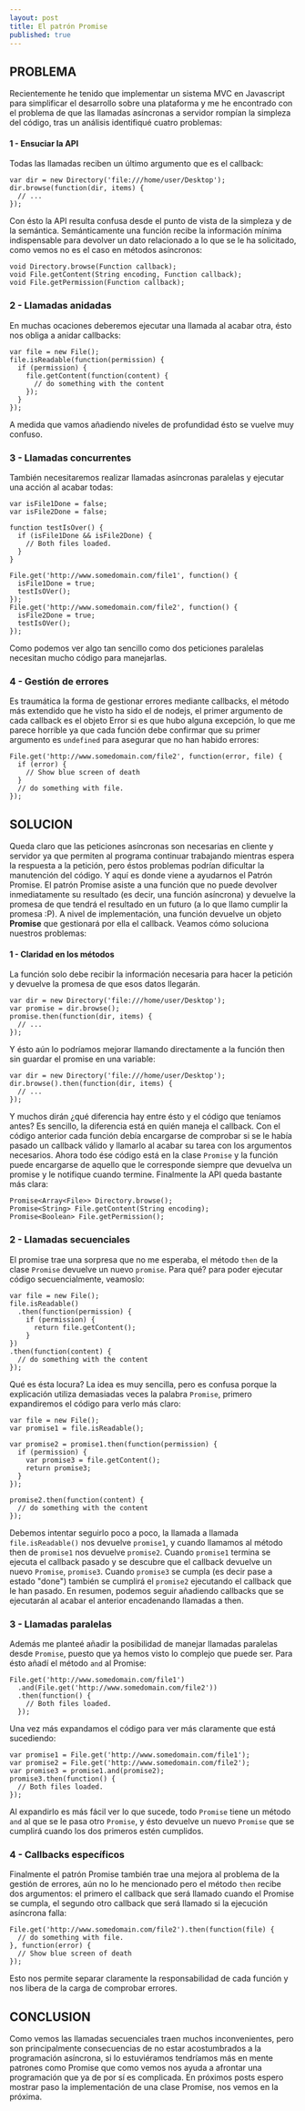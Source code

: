 ```yaml
---
layout: post
title: El patrón Promise
published: true
---
```


## PROBLEMA

Recientemente he tenido que implementar un sistema MVC en Javascript para simplificar el desarrollo sobre una plataforma y me he encontrado con el problema de que las llamadas asíncronas a servidor rompían la simpleza del código, tras un análisis identifiqué cuatro problemas:

#### 1 - Ensuciar la API

Todas las llamadas reciben un último argumento que es el callback:

    var dir = new Directory('file:///home/user/Desktop');
    dir.browse(function(dir, items) {
      // ...
    });
    

Con ésto la API resulta confusa desde el punto de vista de la simpleza y de la semántica. Semánticamente una función recibe la información mínima indispensable para devolver un dato relacionado a lo que se le ha solicitado, como vemos no es el caso en métodos asíncronos:

    void Directory.browse(Function callback);
    void File.getContent(String encoding, Function callback);
    void File.getPermission(Function callback);
    

<!--more Seguir leyendo → -->

### 2 - Llamadas anidadas

En muchas ocaciones deberemos ejecutar una llamada al acabar otra, ésto nos obliga a anidar callbacks:

    var file = new File();
    file.isReadable(function(permission) {
      if (permission) {
        file.getContent(function(content) {
          // do something with the content
        });
      }
    });
    

A medida que vamos añadiendo niveles de profundidad ésto se vuelve muy confuso.

### 3 - Llamadas concurrentes

También necesitaremos realizar llamadas asíncronas paralelas y ejecutar una acción al acabar todas:

    var isFile1Done = false;
    var isFile2Done = false;
    
    function testIsOver() {
      if (isFile1Done && isFile2Done) {
        // Both files loaded.
      }
    }
    
    File.get('http://www.somedomain.com/file1', function() {
      isFile1Done = true;
      testIsOVer();
    });
    File.get('http://www.somedomain.com/file2', function() {
      isFile2Done = true;
      testIsOVer();
    });
    

Como podemos ver algo tan sencillo como dos peticiones paralelas necesitan mucho código para manejarlas.

### 4 - Gestión de errores

Es traumática la forma de gestionar errores mediante callbacks, el método más extendido que he visto ha sido el de nodejs, el primer argumento de cada callback es el objeto Error si es que hubo alguna excepción, lo que me parece horrible ya que cada función debe confirmar que su primer argumento es `undefined` para asegurar que no han habido errores:

    File.get('http://www.somedomain.com/file2', function(error, file) {
      if (error) {
        // Show blue screen of death
      }
      // do something with file.
    });
    

## SOLUCION

Queda claro que las peticiones asíncronas son necesarias en cliente y servidor ya que permiten al programa continuar trabajando mientras espera la respuesta a la petición, pero éstos problemas podrían dificultar la manutención del código. Y aquí es donde viene a ayudarnos el Patrón Promise. El patrón Promise asiste a una función que no puede devolver inmediatamente su resultado (es decir, una función asíncrona) y devuelve la promesa de que tendrá el resultado en un futuro (a lo que llamo cumplir la promesa :P). A nivel de implementación, una función devuelve un objeto **Promise** que gestionará por ella el callback. Veamos cómo soluciona nuestros problemas:

#### 1 - Claridad en los métodos

La función solo debe recibir la información necesaria para hacer la petición y devuelve la promesa de que esos datos llegarán.

    var dir = new Directory('file:///home/user/Desktop');
    var promise = dir.browse();
    promise.then(function(dir, items) {
      // ...
    });
    

Y ésto aún lo podríamos mejorar llamando directamente a la función then sin guardar el promise en una variable:

    var dir = new Directory('file:///home/user/Desktop');
    dir.browse().then(function(dir, items) {
      // ...
    });
    

Y muchos dirán ¿qué diferencia hay entre ésto y el código que teníamos antes? Es sencillo, la diferencia está en quién maneja el callback. Con el código anterior cada función debía encargarse de comprobar si se le había pasado un callback válido y llamarlo al acabar su tarea con los argumentos necesarios. Ahora todo ése código está en la clase `Promise` y la función puede encargarse de aquello que le corresponde siempre que devuelva un promise y le notifique cuando termine. Finalmente la API queda bastante más clara:

    Promise<Array<File>> Directory.browse();
    Promise<String> File.getContent(String encoding);
    Promise<Boolean> File.getPermission();
    

### 2 - Llamadas secuenciales

El promise trae una sorpresa que no me esperaba, el método `then` de la clase `Promise` devuelve un nuevo `promise`. Para qué? para poder ejecutar código secuencialmente, veamoslo:

    var file = new File();
    file.isReadable()
      .then(function(permission) {
        if (permission) {
          return file.getContent();
        }
    })
    .then(function(content) {
      // do something with the content
    });
    

Qué es ésta locura? La idea es muy sencilla, pero es confusa porque la explicación utiliza demasiadas veces la palabra `Promise`, primero expandiremos el código para verlo más claro:

    var file = new File();
    var promise1 = file.isReadable();
    
    var promise2 = promise1.then(function(permission) {
      if (permission) {
        var promise3 = file.getContent();
        return promise3;
      }
    });
    
    promise2.then(function(content) {
      // do something with the content
    });
    

Debemos intentar seguirlo poco a poco, la llamada a llamada `file.isReadable()` nos devuelve `promise1`, y cuando llamamos al método then de `promise1` nos devuelve `promise2`. Cuando `promise1` termina se ejecuta el callback pasado y se descubre que el callback devuelve un nuevo `Promise`, `promise3`. Cuando `promise3` se cumpla (es decir pase a estado "done") también se cumplirá el `promise2` ejecutando el callback que le han pasado. En resumen, podemos seguir añadiendo callbacks que se ejecutarán al acabar el anterior encadenando llamadas a then.

### 3 - Llamadas paralelas

Además me planteé añadir la posibilidad de manejar llamadas paralelas desde `Promise`, puesto que ya hemos visto lo complejo que puede ser. Para ésto añadí el método `and` al Promise:

    File.get('http://www.somedomain.com/file1')
      .and(File.get('http://www.somedomain.com/file2'))
      .then(function() {
        // Both files loaded.
      });
    

Una vez más expandamos el código para ver más claramente que está sucediendo:

    var promise1 = File.get('http://www.somedomain.com/file1');
    var promise2 = File.get('http://www.somedomain.com/file2');
    var promise3 = promise1.and(promise2);
    promise3.then(function() {
      // Both files loaded.
    });
    

Al expandirlo es más fácil ver lo que sucede, todo `Promise` tiene un método `and` al que se le pasa otro `Promise`, y ésto devuelve un nuevo `Promise` que se cumplirá cuando los dos primeros estén cumplidos.

### 4 - Callbacks específicos

Finalmente el patrón Promise también trae una mejora al problema de la gestión de errores, aún no lo he mencionado pero el método `then` recibe dos argumentos: el primero el callback que será llamado cuando el Promise se cumpla, el segundo otro callback que será llamado si la ejecución asíncrona falla:

    File.get('http://www.somedomain.com/file2').then(function(file) {
      // do something with file.
    }, function(error) {
      // Show blue screen of death
    });
    

Esto nos permite separar claramente la responsabilidad de cada función y nos libera de la carga de comprobar errores.

## CONCLUSION

Como vemos las llamadas secuenciales traen muchos inconvenientes, pero son principalmente consecuencias de no estar acostumbrados a la programación asíncrona, si lo estuviéramos tendríamos más en mente patrones como Promise que como vemos nos ayuda a afrontar una programación que ya de por sí es complicada. En próximos posts espero mostrar paso la implementación de una clase Promise, nos vemos en la próxima.
